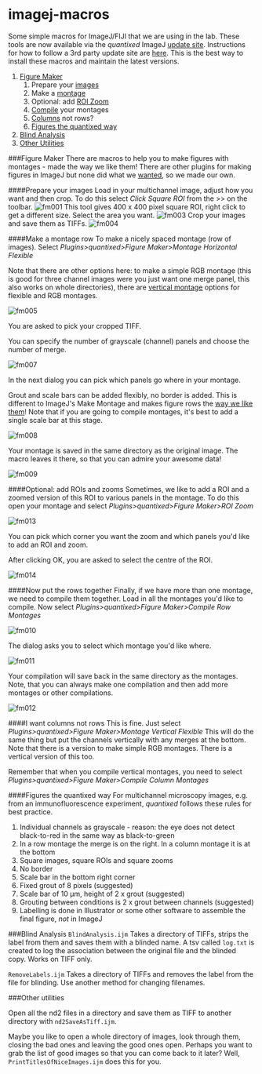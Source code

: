 # imagej-macros
Some simple macros for ImageJ/FIJI that we are using in the lab. These tools are now available via the *quantixed* ImageJ [update site](http://sites.imagej.net/Quantixed/). Instructions for how to follow a 3rd party update site are [here](http://imagej.net/How_to_follow_a_3rd_party_update_site). This is the best way to install these macros and maintain the latest versions.

1. [Figure Maker](#figure-maker)
	1. Prepare your [images](#prepare-your-images)
	2. Make a [montage](#montage)
	3. Optional: add [ROI Zoom](#roi-zoom)
	4. [Compile](#put-the-rows-together) your montages
	4. [Columns](#i-want-columns-not-rows) not rows?
	5. [Figures the quantixed way](#figures-the-quantixed-way)
2. [Blind Analysis](#blind-analysis)
3. [Other Utilities](#other-utilities)

###Figure Maker
There are macros to help you to make figures with montages - made the way we like them! There are other plugins for making figures in ImageJ but none did what we [wanted](#figures-the-quantixed-way), so we made our own.

####Prepare your images
Load in your multichannel image, adjust how you want and then crop.
To do this select *Click Square ROI* from the >> on the toolbar.
![fm001](https://cloud.githubusercontent.com/assets/13585138/21343084/102d6bac-c68d-11e6-9b60-44a104d398be.jpg)
This tool gives 400 x 400 pixel square ROI, right click to get a different size.
Select the area you want.
![fm003](https://cloud.githubusercontent.com/assets/13585138/21343083/102d4b40-c68d-11e6-8206-18931f024783.jpg)
Crop your images and save them as TIFFs.
![fm004](https://cloud.githubusercontent.com/assets/13585138/21343086/102eaf44-c68d-11e6-9d9a-1f64e56ba5f3.jpg)

####Make a montage row
To make a nicely spaced montage (row of images). Select *Plugins>quantixed>Figure Maker>Montage Horizontal Flexible*

Note that there are other options here: to make a simple RGB montage (this is good for three channel images were you just want one merge panel, this also works on whole directories), there are [vertical montage](#i-want-columns-not-rows) options for flexible and RGB montages.

![fm005](https://cloud.githubusercontent.com/assets/13585138/21343087/103c11e8-c68d-11e6-8856-db03fb962e48.jpg)

You are asked to pick your cropped TIFF.

You can specify the number of grayscale (channel) panels and choose the number of merge.

![fm007](https://cloud.githubusercontent.com/assets/13585138/21343089/104b0bb2-c68d-11e6-8842-275e9fd6b3d7.jpg)

In the next dialog you can pick which panels go where in your montage.

Grout and scale bars can be added flexibly, no border is added. This is different to ImageJ's Make Montage and makes figure rows the [way we like them](figures-the-quantixed-way)! Note that if you are going to compile montages, it's best to add a single scale bar at this stage.

![fm008](https://cloud.githubusercontent.com/assets/13585138/21343090/104b8556-c68d-11e6-9c33-a2c08f7021d7.jpg)

Your montage is saved in the same directory as the original image. The macro leaves it there, so that you can admire your awesome data!

![fm009](https://cloud.githubusercontent.com/assets/13585138/21343091/104e877e-c68d-11e6-9117-0876f4418d7e.jpg)

####Optional: add ROIs and zooms
Sometimes, we like to add a ROI and a zoomed version of this ROI to various panels in the montage. To do this open your montage and select *Plugins>quantixed>Figure Maker>ROI Zoom*

![fm013](https://cloud.githubusercontent.com/assets/13585138/21343095/10675182-c68d-11e6-9098-49bbc239a2b1.jpg)

You can pick which corner you want the zoom and which panels you'd like to add an ROI and zoom.

After clicking OK, you are asked to select the centre of the ROI.

![fm014](https://cloud.githubusercontent.com/assets/13585138/21343096/1069deac-c68d-11e6-9b24-61ea7f380bb7.jpg)


####Now put the rows together
Finally, if we have more than one montage, we need to compile them together. Load in all the montages you'd like to compile. Now select *Plugins>quantixed>Figure Maker>Compile Row Montages*

![fm010](https://cloud.githubusercontent.com/assets/13585138/21343092/105b0648-c68d-11e6-8c66-d6f371a17452.jpg)

The dialog asks you to select which montage you'd like where.

![fm011](https://cloud.githubusercontent.com/assets/13585138/21343093/105eb9b4-c68d-11e6-8879-16d91192a8e8.jpg)

Your compilation will save back in the same directory as the montages. Note, that you can always make one compilation and then add more montages or other compilations.

![fm012](https://cloud.githubusercontent.com/assets/13585138/21343094/1066f890-c68d-11e6-94d6-8141bc44bf7d.jpg)


####I want columns not rows
This is fine. Just select *Plugins>quantixed>Figure Maker>Montage Vertical Flexible* This will do the same thing but put the channels vertically with any merges at the bottom. Note that there is a version to make simple RGB montages. There is a vertical version of this too.

Remember that when you compile vertical montages, you need to select *Plugins>quantixed>Figure Maker>Compile Column Montages*

####Figures the quantixed way
For multichannel microscopy images, e.g. from an immunofluorescence experiment, *quantixed* follows these rules for best practice.

1. Individual channels as grayscale - reason: the eye does not detect black-to-red in the same way as black-to-green
2. In a row montage the merge is on the right. In a column montage it is at the bottom
3. Square images, square ROIs and square zooms
4. No border
5. Scale bar in the bottom right corner
4. Fixed grout of 8 pixels (suggested)
6. Scale bar of 10 µm, height of 2 x grout (suggested)
7. Grouting between conditions is 2 x grout between channels (suggested)
8. Labelling is done in Illustrator or some other software to assemble the final figure, *not* in ImageJ

###Blind Analysis
`BlindAnalysis.ijm` Takes a directory of TIFFs, strips the label from them and saves them with a blinded name. A tsv called `log.txt` is created to log the association between the original file and the blinded copy. Works on TIFF only.

`RemoveLabels.ijm` Takes a directory of TIFFs and removes the label from the file for blinding. Use another method for changing filenames.

###Other utilities

Open all the nd2 files in a directory and save them as TIFF to another directory with `nd2SaveAsTiff.ijm`.

Maybe you like to open a whole directory of images, look through them, closing the bad ones and leaving the good ones open. Perhaps you want to grab the list of good images so that you can come back to it later? Well, `PrintTitlesOfNiceImages.ijm` does this for you.

